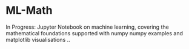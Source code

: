 # ML-Math
In Progress: Jupyter Notebook on machine learning, covering the mathematical foundations supported with numpy numpy examples and matplotlib visualisations ..
